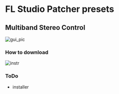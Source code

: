 # FL Studio Patcher presets
## Multiband Stereo Control



![gui_pic](https://github.com/user-attachments/assets/e38ddbb5-5bcd-46b8-beda-15ba270852c8)




### How to download
![instr](https://github.com/user-attachments/assets/3edcaa0f-1966-4047-a083-70ddeb837654)





### ToDo
- installer
